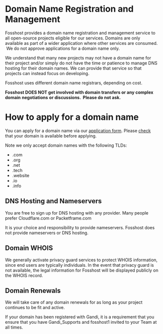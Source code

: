 # Domain Name Registration and Management

Fosshost provides a domain name registration and management service to all open-source projects eligible for our services. Domains are only available as part of a wider application where other services are consumed.  We do not approve applications for a domain name only. 

We understand that many new projects may not have a domain name for their project and/or simply do not have the time or patience to manage DNS hosting for their domain names. We can provide that service so that projects can instead focus on developing. 

Fosshost uses different domain name registrars, depending on cost. 
 
**Fosshost DOES NOT get involved with domain transfers or any complex domain** **negotiations** **or discussions.  Please do not ask.** 

# How to apply for a domain name


You can apply for a domain name via our [application form](https://fosshost.org/apply). Please [check](https://gandi.net) that your domain is available before applying.

Note we only accept domain names with the following TLDs: 

*   .com
*   .org
*   .net
*   .tech
*   .website
*   .io
*   .info

## DNS Hosting and Nameservers


You are free to sign up for DNS hosting with any provider. Many people prefer Cloudflare.com or Packetframe.com

It is your choice and responsibility to provide nameservers. Fosshost does not provide nameservers or DNS hosting. 

## Domain WHOIS


We generally activate privacy guard services to protect WHOIS information, since end users are typically individuals. In the event that privacy guard is not available, the legal information for Fosshost will be displayed publicly on the WHOIS record.

## Domain Renewals


We will take care of any domain renewals for as long as your project continues to be fit and active.   
 
If your domain has been registered with Gandi, it is a requirement that you ensure that you have Gandi\_Supports and fosshost1 invited to your Team at all times.
